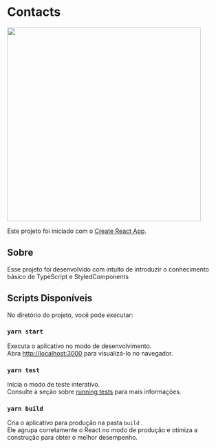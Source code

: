 <h1>Contacts</h1>

<img src="https://user-images.githubusercontent.com/54605079/84572840-29a8e400-ad73-11ea-982f-bff0b5377460.gif" width=450>


Este projeto foi iniciado com o [Create React App](https://github.com/facebook/create-react-app).

## Sobre
Esse projeto foi desenvolvido com intuíto de introduzir o conhecimento básico de TypeScript e StyledComponents

##  Scripts Disponíveis

No diretório do projeto, você pode executar:

### `yarn start`

Executa o aplicativo no modo de desenvolvimento.<br />
Abra [http://localhost:3000](http://localhost:3000) para visualizá-lo no navegador.

### `yarn test`

Inicia o modo de teste interativo.<br />
Consulte a seção sobre [running tests](https://facebook.github.io/create-react-app/docs/running-tests) para mais informações.

### `yarn build`

Cria o aplicativo para produção na pasta `build` .<br />
Ele agrupa corretamente o React no modo de produção e otimiza a construção para obter o melhor desempenho.
